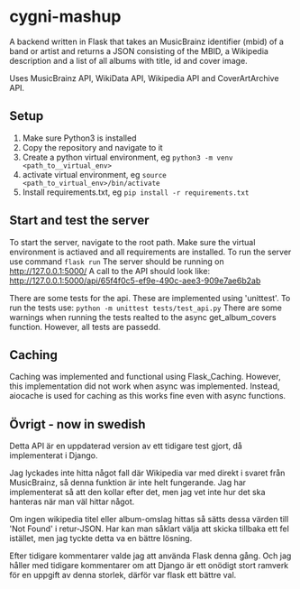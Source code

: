 # cygni-mashup

A backend written in Flask that takes an MusicBrainz identifier (mbid) of a band or artist and returns a JSON consisting of the MBID, a Wikipedia description and a list of all albums with title, id and cover image.

Uses MusicBrainz API, WikiData API, Wikipedia API and CoverArtArchive API.

## Setup
1. Make sure Python3 is installed
2. Copy the repository and navigate to it
3. Create a python virtual environment, eg ```python3 -m venv <path_to__virtual_env>```
4. activate virtual environment, eg ```source <path_to_virtual_env>/bin/activate```
5. Install requirements.txt, eg ```pip install -r requirements.txt```

## Start and test the server
To start the server, navigate to the root path. Make sure the virtual environment is actiaved and all requirements are installed.
To run the server use command ```flask run```
The server should be running on http://127.0.0.1:5000/ 
A call to the API should look like: http://127.0.0.1:5000/api/65f4f0c5-ef9e-490c-aee3-909e7ae6b2ab

There are some tests for the api. These are  implemented using 'unittest'.
To run the tests use: ```python -m unittest tests/test_api.py```
There are some warnings when running the tests realted to the async get_album_covers function. However, all tests are passedd.

## Caching
Caching was implemented and functional using Flask_Caching. However, this implementation did not work when async was implemented.
Instead, aiocache is used for caching as this works fine even with async functions.

## Övrigt - now in swedish
Detta API är en uppdaterad version av ett tidigare test gjort, då implementerat i Django.

Jag lyckades inte hitta något fall där Wikipedia var med direkt i svaret från MusicBrainz, så denna funktion är inte helt fungerande. Jag har implementerat så att den kollar efter det, men jag vet inte hur det ska hanteras när man väl hittar något.

Om ingen wikipedia titel eller album-omslag hittas så sätts dessa värden till 'Not Found' i retur-JSON. Har kan man såklart välja att skicka tillbaka ett fel istället, men jag tyckte detta va en bättre lösning. 

Efter tidigare kommentarer valde jag att använda Flask denna gång. Och jag håller med tidigare kommentarer om att Django är ett onödigt stort ramverk för en uppgift av denna storlek, därför var flask ett bättre val.


